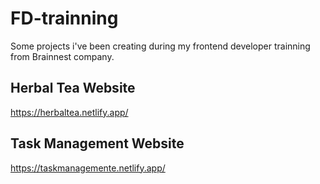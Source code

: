 # FD-trainning
Some projects i've been creating during my  frontend developer trainning from Brainnest company.
## Herbal Tea Website
https://herbaltea.netlify.app/

## Task Management Website
https://taskmanagemente.netlify.app/
